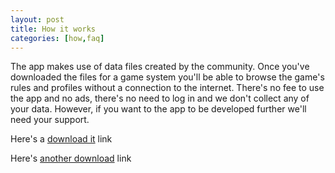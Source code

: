 ```yaml
---
layout: post
title: How it works
categories: [how,faq]
---
```


The app makes use of data files created by the community. Once you've downloaded the files for a game system you'll be able to browse the game's rules and profiles without a connection to the internet. There's no fee to use the app and no ads, there's no need to log in and we don't collect any of your data. However, if you want to the app to be developed further we'll need your support.

Here's a <a href="_posts/2021-11-14-download-it.md">download it</a> link

Here's [another download](/2021-11-14-download-it.md) link
